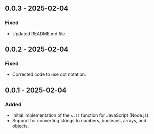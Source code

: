 ## 0.0.3 - 2025-02-04

### Fixed
*   Updated README.md file.

## 0.0.2 - 2025-02-04

### Fixed
*   Corrected code to use dot notation.

## 0.0.1 - 2025-02-04

### Added
*   Initial implementation of the `sl()` function for JavaScript (Node.js).
*   Support for converting strings to numbers, booleans, arrays, and objects.
